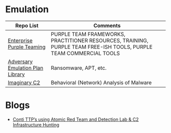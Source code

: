 # Emulation 
| Repo List | Comments |
| --- | --- |
| [Enterprise Purple Teaming](https://github.com/ch33r10/EnterprisePurpleTeaming) | PURPLE TEAM FRAMEWORKS, PRACTITIONER RESOURCES, TRAINING, PURPLE TEAM FREE-ISH TOOLS, PURPLE TEAM COMMERCIAL TOOLS |
| [Adversary Emulation Plan Library](https://github.com/scythe-io/community-threats) | Ransomware, APT, etc. |
| [Imaginary C2](https://github.com/felixweyne/imaginaryC2) | Behavioral (Network) Analysis of Malware | 

# Blogs 
  - [Conti TTP’s using Atomic Red Team and Detection Lab & C2 Infrastructure Hunting](https://michaelkoczwara.medium.com/conti-ttps-using-atomic-red-team-and-detection-lab-c2-infrastructure-hunting-16d159fe0ed8)
